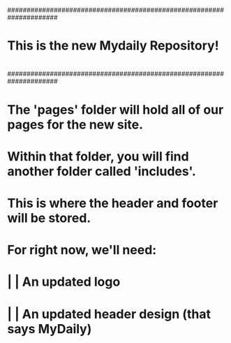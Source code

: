 #####################################################################
#                                                                   #
#                This is the new Mydaily Repository!                #
#                                                                   #
#####################################################################
#
#
#
# The 'pages' folder will hold all of our pages for the new site.
# Within that folder, you will find another folder called 'includes'.
# This is where the header and footer will be stored.
#
# For right now, we'll need:
#   | | An updated logo
#   | | An updated header design (that says MyDaily)
#
#
#
#
#
#
#
